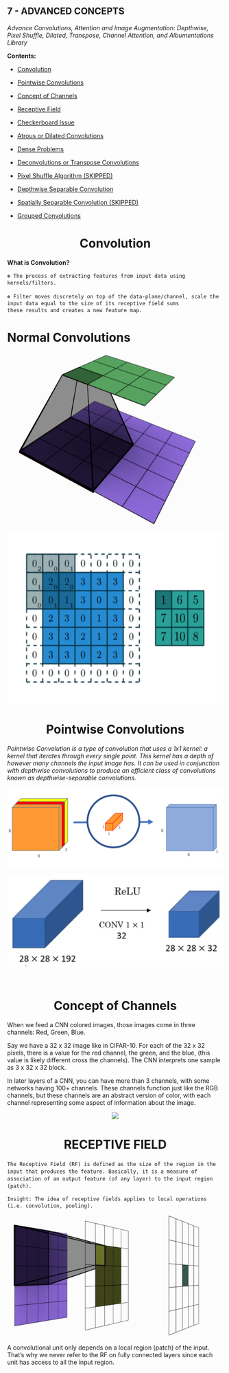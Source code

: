 ## 7 - ADVANCED CONCEPTS

*Advance Convolutions, Attention and Image Augmentation: Depthwise, Pixel Shuffle, Dilated, Transpose, Channel Attention, and Albumentations Library*

**Contents:**

- [Convolution](./README.md/#convolution)

- [Pointwise Convolutions](./README.md/#PC)

- [Concept of Channels](./README.md/#channels)

- [Receptive Field](./README.md/#RF)

- [Checkerboard Issue](./README.md/#issue)

- [Atrous or Dilated Convolutions](./README.md/#Atrous)

- [Dense Problems](./README.md/#dense-problem)

- [Deconvolutions or Transpose Convolutions](./README.md/#transpose)

- [Pixel Shuffle Algorithm (SKIPPED)](./README.md/#pixel)

- [Depthwise Separable Convolution](./README.md/#deptwise)

- [Spatially Separable Convolution (SKIPPED)](./README.md/#spatial)

- [Grouped Convolutions](./README.md/#grouped)

<h1 align = 'center' id = "convolution"> Convolution</h1>

**What is Convolution?**

    ⊛ The process of extracting features from input data using kernels/filters.
    
    ⊛ Filter moves discretely on top of the data-plane/channel, scale the input data equal to the size of its receptive field sums
    these results and creates a new feature map.

<h1 align = 'left'>Normal Convolutions</h1>

<p align = 'center'>
            <img src = Images/Normal_Convolution.gif width="700" height="400"/>
</p>

<p align = 'center'>
            <img src = Images/Maths_NC.gif width="700" height="400"/>
</p>

<h1 align = 'center' id = "PC"> Pointwise Convolutions </h1>

*Pointwise Convolution is a type of convolution that uses a 1x1 kernel: a kernel that iterates through every single point. This kernel has a depth of however many channels the input image has. It can be used in conjunction with depthwise convolutions to produce an efficient class of convolutions known as depthwise-separable convolutions.*

<p align = 'center'>
            <img src = Images/PC.png/>
</p>

<p align = 'center'>
            <img src = Images/Pointwise_Convolutions.png/>
</p>

<br>

<h1 align = 'center' id = "channels"> Concept of Channels </h1>

When we feed a CNN colored images, those images come in three channels: Red, Green, Blue.

Say we have a 32 x 32 image like in CIFAR-10. For each of the 32 x 32 pixels, there is a value for the red channel, the green, and the blue, (this value is likely different cross the channels). The CNN interprets one sample as 3 x 32 x 32 block.

In later layers of a CNN, you can have more than 3 channels, with some networks having 100+ channels. These channels function just like the RGB channels, but these channels are an abstract version of color, with each channel representing some aspect of information about the image.

<p align = 'center'>
            <img src = Images/Channels_Concept.gif/>
</p>

<h1 align = 'center' id = "RF"> RECEPTIVE FIELD </h1>

`The Receptive Field (RF) is defined as the size of the region in the input that produces the feature. Basically, it is a measure of association of an output feature (of any layer) to the input region (patch).`

    Insight: The idea of receptive fields applies to local operations (i.e. convolution, pooling).

<p align = 'center'>
            <img src = Images/RF.gif/>
</p>

A convolutional unit only depends on a local region (patch) of the input. That’s why we never refer to the RF on fully connected layers since each unit has access to all the input region.

